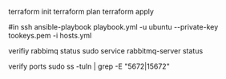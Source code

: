 terraform init
terraform plan
terraform apply

#in ssh
ansible-playbook playbook.yml -u ubuntu --private-key tookeys.pem -i hosts.yml

verifiy rabbimq status
sudo service rabbitmq-server status

verify ports
sudo ss -tuln | grep -E "5672|15672"

